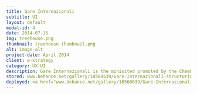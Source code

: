 ```yaml
---
title: Gare Internazionali
subtitle: UI
layout: default
modal-id: 4
date: 2014-07-15
img: treehouse.png
thumbnail: treehouse-thumbnail.png
alt: image-alt
project-date: April 2014
client: e-xtrategy
category: UX UI
description: Gare Internazionali is the minisited promoted by the Chamber of Commerce of Ancona with the purpose to help local businesses expand their area out and abroad of Italy's frontiers, striking up collaborations and deals with other EU businesses.  
stored: www.behance.net/gallery/18560639/Gare-Internazionali-structuring-of-a-minisite
deployed: <a href="www.behance.net/gallery/18560639/Gare-Internazionali-structuring-of-a-minisite" target="_blank">Read more on Behance</a>
---
```

